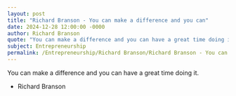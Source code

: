 ```yaml
---
layout: post
title: "Richard Branson - You can make a difference and you can"
date: 2024-12-28 12:00:00 -0000
author: Richard Branson
quote: "You can make a difference and you can have a great time doing it."
subject: Entrepreneurship
permalink: /Entrepreneurship/Richard Branson/Richard Branson - You can make a difference and you can
---
```


You can make a difference and you can have a great time doing it.

- Richard Branson
